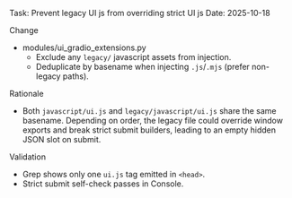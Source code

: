 Task: Prevent legacy UI js from overriding strict UI js
Date: 2025-10-18

Change
- modules/ui_gradio_extensions.py
  - Exclude any `legacy/` javascript assets from injection.
  - Deduplicate by basename when injecting `.js`/`.mjs` (prefer non-legacy paths).

Rationale
- Both `javascript/ui.js` and `legacy/javascript/ui.js` share the same basename. Depending on order, the legacy file could override window exports and break strict submit builders, leading to an empty hidden JSON slot on submit.

Validation
- Grep shows only one `ui.js` tag emitted in `<head>`.
- Strict submit self-check passes in Console.

